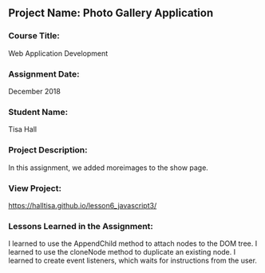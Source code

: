 ## Project Name:  Photo Gallery Application

### Course Title:
Web Application Development

### Assignment Date:  
December 2018

### Student Name:  
Tisa Hall

### Project Description:
In this assignment, we added moreimages to the show page.
### View Project:
https://halltisa.github.io/lesson6_javascript3/



### Lessons Learned in the Assignment:
I learned to use the AppendChild method to attach nodes to the DOM tree.
I learned to use the cloneNode method to duplicate an existing node.
I learned to create event listeners, which waits for instructions from the user.


